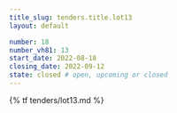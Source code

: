 ```yaml
---
title_slug: tenders.title.lot13
layout: default

number: 18
number_vh81: 13
start_date: 2022-08-18
closing_date: 2022-09-12
state: closed # open, upcoming or closed
---
```


{% tf tenders/lot13.md %}
